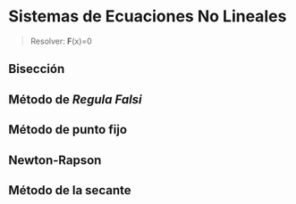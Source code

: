 # Sistemas de Ecuaciones No Lineales

>  Resolver: **F**(x)=0

## Bisección

## Método de *Regula Falsi*

## Método de punto fijo


## Newton-Rapson

## Método de la secante
